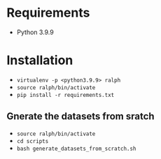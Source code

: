 # Requirements

- Python 3.9.9

# Installation

- `virtualenv -p <python3.9.9> ralph`
- `source ralph/bin/activate`
- `pip install -r requirements.txt`

## Gnerate the datasets from sratch

- `source ralph/bin/activate`
- `cd scripts`
- `bash generate_datasets_from_scratch.sh`